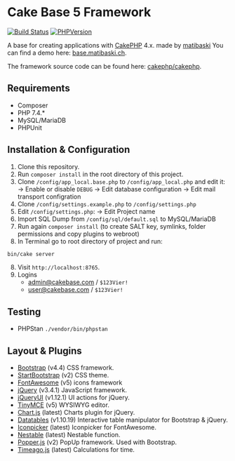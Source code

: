 # Cake Base 5 Framework

[![Build Status](https://img.shields.io/badge/build-passing-brightgreen)](https://travis-ci.org/matibaski/cake-base-5)
[![PHPVersion](https://img.shields.io/badge/PHP%20Version-7.4.x-brightgreen)](https://github.com/phpstan/phpstan)

A base for creating applications with [CakePHP](https://cakephp.org) 4.x. made by [matibaski](https://matibaski.ch)
You can find a demo here: [base.matibaski.ch](http://base.matibaski.ch/).

The framework source code can be found here: [cakephp/cakephp](https://github.com/cakephp/cakephp).

## Requirements
- Composer
- PHP 7.4.*
- MySQL/MariaDB
- PHPUnit

## Installation & Configuration

1. Clone this repository.
2. Run `composer install` in the root directory of this project.
3. Clone `/config/app_local.base.php` to `/config/app_local.php` and edit it:
   -> Enable or disable `DEBUG`
   -> Edit database configuration
   -> Edit mail transport configration
4. Clone `/config/settings.example.php` to `/config/settings.php`
5. Edit `/config/settings.php`:
   -> Edit Project name
6. Import SQL Dump from `/config/sql/default.sql` to MySQL/MariaDB
7. Run again `composer install` (to create SALT key, symlinks, folder permissions and copy plugins to webroot)
7. In Terminal go to root directory of project and run:
```bash
bin/cake server
```
8. Visit `http://localhost:8765`.
9. Logins
   - admin@cakebase.com / `$123Vier!`
   - user@cakebase.com  / `$123Vier!`

## Testing

- PHPStan
  `./vendor/bin/phpstan`

## Layout & Plugins

- [Bootstrap](https://getbootstrap.com/docs/4.4/) (v4.4) CSS framework.
- [StartBootstrap](https://startbootstrap.com/themes/sb-admin-2/) (v2) CSS theme.
- [FontAwesome](https://fontawesome.com/how-to-use/on-the-web/referencing-icons/basic-use) (v5) icons framework
- [jQuery](https://api.jquery.com/) (v3.4.1) JavaScript framework.
- [jQueryUI](https://api.jqueryui.com/) (v1.12.1) UI actions for jQuery.
- [TinyMCE](https://www.tiny.cloud/docs/) (v5) WYSIWYG editor.
- [Chart.js](https://www.chartjs.org/docs/latest/) (latest) Charts plugin for jQuery.
- [Datatables](https://datatables.net/manual/index) (v1.10.19) Interactive table manipulator for Bootstrap & jQuery.
- [Iconpicker](https://github.com/itsjavi/fontawesome-iconpicker) (latest) Iconpicker for FontAwesome.
- [Nestable](https://github.com/dbushell/Nestable) (latest) Nestable function.
- [Popper.js](https://popper.js.org/docs/v2/) (v2) PopUp framework. Used with Bootstrap.
- [Timeago.js](http://timeago.yarp.com/) (latest) Calculations for time.
